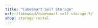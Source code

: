```yaml
---
title: "CubeSmart Self Storage"
url: /lakewood/cubesmart-self-storage-5/
shop: storage rental
---
```

